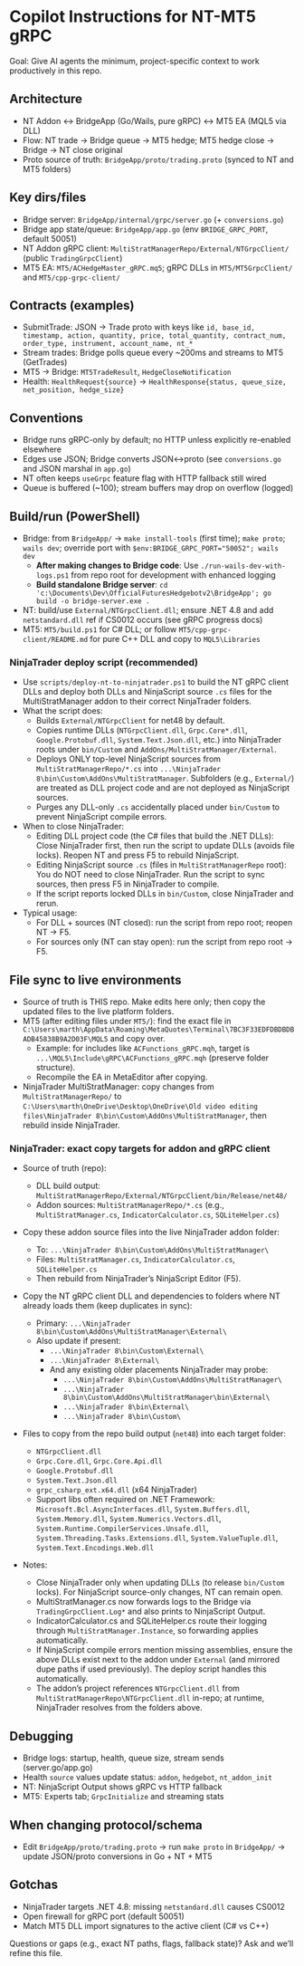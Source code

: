 # Copilot Instructions for NT-MT5 gRPC

Goal: Give AI agents the minimum, project-specific context to work productively in this repo.

## Architecture
- NT Addon ↔ BridgeApp (Go/Wails, pure gRPC) ↔ MT5 EA (MQL5 via DLL)
- Flow: NT trade → Bridge queue → MT5 hedge; MT5 hedge close → Bridge → NT close original
- Proto source of truth: `BridgeApp/proto/trading.proto` (synced to NT and MT5 folders)

## Key dirs/files
- Bridge server: `BridgeApp/internal/grpc/server.go` (+ `conversions.go`)
- Bridge app state/queue: `BridgeApp/app.go` (env `BRIDGE_GRPC_PORT`, default 50051)
- NT Addon gRPC client: `MultiStratManagerRepo/External/NTGrpcClient/` (public `TradingGrpcClient`)
- MT5 EA: `MT5/ACHedgeMaster_gRPC.mq5`; gRPC DLLs in `MT5/MT5GrpcClient/` and `MT5/cpp-grpc-client/`

## Contracts (examples)
- SubmitTrade: JSON → Trade proto with keys like `id, base_id, timestamp, action, quantity, price, total_quantity, contract_num, order_type, instrument, account_name, nt_*`
- Stream trades: Bridge polls queue every ~200ms and streams to MT5 (GetTrades)
- MT5 → Bridge: `MT5TradeResult`, `HedgeCloseNotification`
- Health: `HealthRequest{source}` → `HealthResponse{status, queue_size, net_position, hedge_size}`

## Conventions
- Bridge runs gRPC-only by default; no HTTP unless explicitly re-enabled elsewhere
- Edges use JSON; Bridge converts JSON↔proto (see `conversions.go` and JSON marshal in `app.go`)
- NT often keeps `useGrpc` feature flag with HTTP fallback still wired
- Queue is buffered (~100); stream buffers may drop on overflow (logged)

## Build/run (PowerShell)
- Bridge: from `BridgeApp/` → `make install-tools` (first time); `make proto`; `wails dev`; override port with `$env:BRIDGE_GRPC_PORT="50052"; wails dev`
  - **After making changes to Bridge code**: Use `./run-wails-dev-with-logs.ps1` from repo root for development with enhanced logging
  - **Build standalone Bridge server**: `cd 'c:\Documents\Dev\OfficialFuturesHedgebotv2\BridgeApp'; go build -o bridge-server.exe .`
- NT: build/use `External/NTGrpcClient.dll`; ensure .NET 4.8 and add `netstandard.dll` ref if CS0012 occurs (see gRPC progress docs)
- MT5: `MT5/build.ps1` for C# DLL; or follow `MT5/cpp-grpc-client/README.md` for pure C++ DLL and copy to `MQL5\Libraries`

### NinjaTrader deploy script (recommended)
- Use `scripts/deploy-nt-to-ninjatrader.ps1` to build the NT gRPC client DLLs and deploy both DLLs and NinjaScript source `.cs` files for the MultiStratManager addon to their correct NinjaTrader folders.
- What the script does:
	- Builds `External/NTGrpcClient` for net48 by default.
	- Copies runtime DLLs (`NTGrpcClient.dll`, `Grpc.Core*.dll`, `Google.Protobuf.dll`, `System.Text.Json.dll`, etc.) into NinjaTrader roots under `bin/Custom` and `AddOns/MultiStratManager/External`.
	- Deploys ONLY top-level NinjaScript sources from `MultiStratManagerRepo/*.cs` into `...\NinjaTrader 8\bin\Custom\AddOns\MultiStratManager`. Subfolders (e.g., `External/`) are treated as DLL project code and are not deployed as NinjaScript sources.
	- Purges any DLL-only `.cs` accidentally placed under `bin/Custom` to prevent NinjaScript compile errors.
- When to close NinjaTrader:
	- Editing DLL project code (the C# files that build the .NET DLLs): Close NinjaTrader first, then run the script to update DLLs (avoids file locks). Reopen NT and press F5 to rebuild NinjaScript.
	- Editing NinjaScript source `.cs` (files in `MultiStratManagerRepo` root): You do NOT need to close NinjaTrader. Run the script to sync sources, then press F5 in NinjaTrader to compile.
	- If the script reports locked DLLs in `bin/Custom`, close NinjaTrader and rerun.
 - Typical usage:
	 - For DLL + sources (NT closed): run the script from repo root; reopen NT → F5.
	 - For sources only (NT can stay open): run the script from repo root → F5.

## File sync to live environments
- Source of truth is THIS repo. Make edits here only; then copy the updated files to the live platform folders.
- MT5 (after editing files under `MT5/`): find the exact file in
	`C:\Users\marth\AppData\Roaming\MetaQuotes\Terminal\7BC3F33EDFDBDBDBADB45838B9A2D03F\MQL5` and copy over.
	- Example: for includes like `ACFunctions_gRPC.mqh`, target is
		`...\MQL5\Include\gRPC\ACFunctions_gRPC.mqh` (preserve folder structure).
	- Recompile the EA in MetaEditor after copying.
- NinjaTrader MultiStratManager: copy changes from `MultiStratManagerRepo/` to
	`C:\Users\marth\OneDrive\Desktop\OneDrive\Old video editing files\NinjaTrader 8\bin\Custom\AddOns\MultiStratManager`, then rebuild inside NinjaTrader.

### NinjaTrader: exact copy targets for addon and gRPC client
- Source of truth (repo):
	- DLL build output: `MultiStratManagerRepo/External/NTGrpcClient/bin/Release/net48/`
	- Addon sources: `MultiStratManagerRepo/*.cs` (e.g., `MultiStratManager.cs`, `IndicatorCalculator.cs`, `SQLiteHelper.cs`)

- Copy these addon source files into the live NinjaTrader addon folder:
	- To: `...\NinjaTrader 8\bin\Custom\AddOns\MultiStratManager\`
	- Files: `MultiStratManager.cs`, `IndicatorCalculator.cs`, `SQLiteHelper.cs`
	- Then rebuild from NinjaTrader’s NinjaScript Editor (F5).

- Copy the NT gRPC client DLL and dependencies to folders where NT already loads them (keep duplicates in sync):
	- Primary: `...\NinjaTrader 8\bin\Custom\AddOns\MultiStratManager\External\`
	- Also update if present:
		- `...\NinjaTrader 8\bin\Custom\External\`
		- `...\NinjaTrader 8\External\`
		- And any existing older placements NinjaTrader may probe:
			- `...\NinjaTrader 8\bin\Custom\AddOns\MultiStratManager\`
			- `...\NinjaTrader 8\bin\Custom\AddOns\MultiStratManager\bin\External\`
			- `...\NinjaTrader 8\bin\External\`
			- `...\NinjaTrader 8\bin\Custom\`

- Files to copy from the repo build output (`net48`) into each target folder:
	- `NTGrpcClient.dll`
	- `Grpc.Core.dll`, `Grpc.Core.Api.dll`
	- `Google.Protobuf.dll`
	- `System.Text.Json.dll`
	- `grpc_csharp_ext.x64.dll` (x64 NinjaTrader)
	- Support libs often required on .NET Framework: `Microsoft.Bcl.AsyncInterfaces.dll`, `System.Buffers.dll`, `System.Memory.dll`, `System.Numerics.Vectors.dll`, `System.Runtime.CompilerServices.Unsafe.dll`, `System.Threading.Tasks.Extensions.dll`, `System.ValueTuple.dll`, `System.Text.Encodings.Web.dll`

- Notes:
	- Close NinjaTrader only when updating DLLs (to release `bin/Custom` locks). For NinjaScript source-only changes, NT can remain open.
	- MultiStratManager.cs now forwards logs to the Bridge via `TradingGrpcClient.Log*` and also prints to NinjaScript Output.
	- IndicatorCalculator.cs and SQLiteHelper.cs route their logging through `MultiStratManager.Instance`, so forwarding applies automatically.
	- If NinjaScript compile errors mention missing assemblies, ensure the above DLLs exist next to the addon under `External` (and mirrored dupe paths if used previously). The deploy script handles this automatically.
	- The addon’s project references `NTGrpcClient.dll` from `MultiStratManagerRepo\NTGrpcClient.dll` in-repo; at runtime, NinjaTrader resolves from the folders above.

## Debugging
- Bridge logs: startup, health, queue size, stream sends (server.go/app.go)
- Health `source` values update status: `addon`, `hedgebot`, `nt_addon_init`
- NT: NinjaScript Output shows gRPC vs HTTP fallback
- MT5: Experts tab; `GrpcInitialize` and streaming stats

## When changing protocol/schema
- Edit `BridgeApp/proto/trading.proto` → run `make proto` in `BridgeApp/` → update JSON/proto conversions in Go + NT + MT5

## Gotchas
- NinjaTrader targets .NET 4.8: missing `netstandard.dll` causes CS0012
- Open firewall for gRPC port (default 50051)
- Match MT5 DLL import signatures to the active client (C# vs C++)

Questions or gaps (e.g., exact NT paths, flags, fallback state)? Ask and we’ll refine this file.

